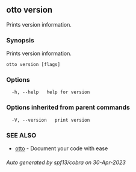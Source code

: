 ## otto version

Prints version information.

### Synopsis

Prints version information.

```
otto version [flags]
```

### Options

```
  -h, --help   help for version
```

### Options inherited from parent commands

```
  -V, --version   print version
```

### SEE ALSO

* [otto](otto.md)	 - Document your code with ease

###### Auto generated by spf13/cobra on 30-Apr-2023
